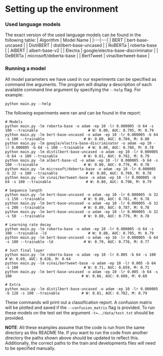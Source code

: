 # Setting up the environment

### Used language models
The exact version of the used language models can be found in the following table:
| Algorithm  | Model Name  |
|---|---|
| BERT | bert-base-uncased |
| DistilBERT | distilbert-base-uncased |
| RoBERTa | roberta-base |
| AlBERT | albert-base-v2 |
| Electra | google/electra-base-discriminator |
| DeBERTa | microsoft/deberta-base |
| BertTweet | vinai/bertweet-base |

### Running a model

All model parameters we have used in our experiments can be specified as command line arguments. The program will display a description of each available command line argument by specifying the `--help` flag. For example:
```{bash}
python main.py --help
```

The following experiments were ran and can be found in the report:
```{python}
# Models
python main.py -lm roberta-base -o adam -ep 10 -lr 0.000005 -b 64 -s 100 --trainable                       # W: 0.80, AUC: 0.795, M: 0.79
python main.py -lm bert-base-uncased -o adam -ep 10 -lr 0.000005 -b 64 -s 100 --trainable                  # W: 0.80, AUC: 0.784, M: 0.80
python main.py -lm google/electra-base-discriminator -o adam -ep 10 -lr 0.000005 -b 64 -s 100 --trainable  # W: 0.80, AUC: 0.786, M: 0.78
python main.py -lm distilbert-base-uncased -o adam -ep 10 -lr 0.000005 -b 64 -s 100 --trainable            # W: 0.81, AUC: 0.782, M: 0.79
python main.py -lm albert-base-v2 -o adam -ep 10 -lr 0.000005 -b 64 -s 100 --trainable                     # W: 0.80, AUC: 0.776, M: 0.78
python main.py -lm microsoft/deberta-base -o adam -ep 10 -lr 0.000005 -b 32 -s 100 --trainable             # W: 0.80, AUC: 0.769, M: 0.78
python main.py -lm vinai/bertweet-base -o adam -ep 10 -lr 0.000005 -b 64 -s 100 --trainable                # W: 0.80, AUC: 0.790, M: 0.79

# Sequence length
python main.py -lm bert-base-uncased -o adam -ep 10 -lr 0.000005 -b 32 -s 150 --trainable                  # W: 0.80, AUC: 0.781, M: 0.78
python main.py -lm bert-base-uncased -o adam -ep 10 -lr 0.000005 -b 32 -s 200 --trainable                  # W: 0.80, AUC: 0.787, M: 0.78
python main.py -lm bert-base-uncased -o adam -ep 10 -lr 0.000005 -b 32 -s 50  --trainable                  # W: 0.80, AUC: 0.779, M: 0.78

# Learning rate decay
python main.py -lm roberta-base -o adam -ep 10 -lr 0.000005 -b 64 -s 100 --trainable -ld                   # W: 0.80, AUC: 0.795, M: 0.79
python main.py -lm bert-base-uncased -o adam -ep 10 -lr 0.000005 -b 64 -s 100 --trainable -ld              # W: 0.79, AUC: 0.776, M: 0.77

# Just final layer
python main.py -lm roberta-base -o adam -ep 10 -lr 0.005 -b 64 -s 100                                     # W: 0.69, AUC: 0.636, M: 0.64
python main.py -lm vinai/bertweet-base -o adam -ep 10 -lr 0.005 -b 64 -s 100                              # W: 0.71, AUC: 0.659, M: 0.71
python main.py -lm bert-base-uncased -o adam -ep 10 -lr 0.005 -b 64 -s 100                                # W: 0.66, AUC: 0.608, M: 0.60

# Extra
python main.py -lm distilbert-base-uncased -o adam -ep 10 -lr 0.000005 -b 128 -s 100 --trainable          # W: 0.81, AUC: 0.782, M: 0.79
```

These commands will print out a classification report. A confusion matrix will be plotted and saved if the `--confusion_matrix` flag is provided. To run these models on the test set the argument `-t=../data/test.txt` should be provided.

**NOTE**: All these examples assume that the code is run from the same directory as this README file. If you want to run the code from another directory the paths shown above should be updated to reflect this. Additionally, the correct paths to the train and developments files will need to be specified manually.
